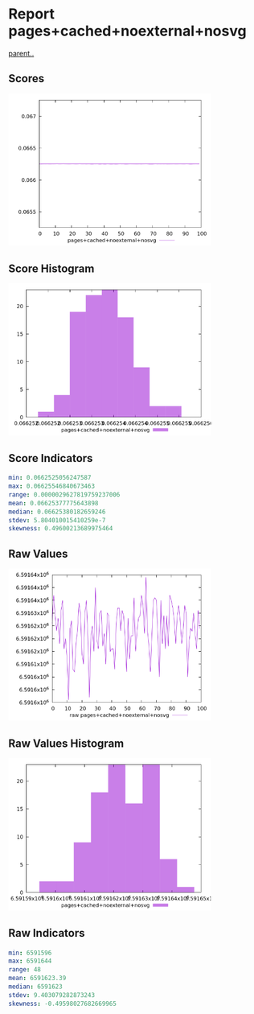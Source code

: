 # Report pages+cached+noexternal+nosvg

[parent..](./..)  


## Scores

![score](./score.png)  

## Score Histogram

![hist](./hist.png)  

## Score Indicators

```yaml
min: 0.0662525056247587
max: 0.06625546840673463
range: 0.0000029627819759237006
mean: 0.06625377775643898
median: 0.06625380182659246
stdev: 5.804010015410259e-7
skewness: 0.49600213689975464

```

## Raw Values

![raw](./raw.png)  

## Raw Values Histogram

![raw hist](./raw_hist.png)  

## Raw Indicators

```yaml
min: 6591596
max: 6591644
range: 48
mean: 6591623.39
median: 6591623
stdev: 9.403079282873243
skewness: -0.49598027682669965

```

<style>
  img {
    max-width: 80%;
  }
</style>
      
